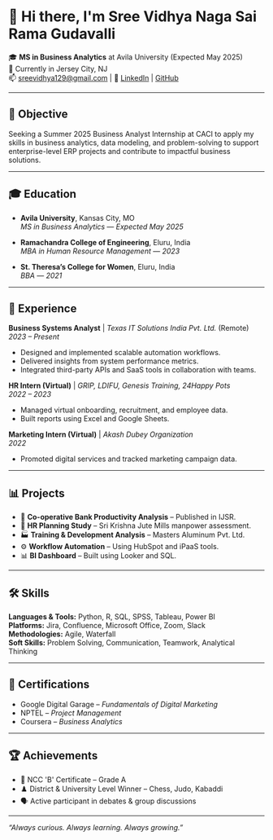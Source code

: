 # 👋 Hi there, I'm Sree Vidhya Naga Sai Rama Gudavalli

🎓 **MS in Business Analytics** at Avila University (Expected May 2025)  
📍 Currently in Jersey City, NJ  
📫 [sreevidhya129@gmail.com](mailto:sreevidhya129@gmail.com) | 
🔗 [LinkedIn](https://www.linkedin.com/in/sree-vidhya-business-analyst/) | [GitHub](https://github.com/yourusername)

---

## 🎯 Objective
Seeking a Summer 2025 Business Analyst Internship at CACI to apply my skills in business analytics, data modeling, and problem-solving to support enterprise-level ERP projects and contribute to impactful business solutions.

---

## 🎓 Education

- **Avila University**, Kansas City, MO  
  *MS in Business Analytics* — *Expected May 2025*

- **Ramachandra College of Engineering**, Eluru, India  
  *MBA in Human Resource Management* — *2023*

- **St. Theresa’s College for Women**, Eluru, India  
  *BBA* — *2021*

---

## 💼 Experience

**Business Systems Analyst** | *Texas IT Solutions India Pvt. Ltd.* (Remote)  
*2023 – Present*
- Designed and implemented scalable automation workflows.
- Delivered insights from system performance metrics.
- Integrated third-party APIs and SaaS tools in collaboration with teams.

**HR Intern (Virtual)** | *GRIP, LDIFU, Genesis Training, 24Happy Pots*  
*2022 – 2023*
- Managed virtual onboarding, recruitment, and employee data.
- Built reports using Excel and Google Sheets.

**Marketing Intern (Virtual)** | *Akash Dubey Organization*  
*2022*
- Promoted digital services and tracked marketing campaign data.

---

## 📊 Projects

- 🏦 **Co-operative Bank Productivity Analysis** – Published in IJSR.
- 👥 **HR Planning Study** – Sri Krishna Jute Mills manpower assessment.
- 🏭 **Training & Development Analysis** – Masters Aluminum Pvt. Ltd.
- ⚙️ **Workflow Automation** – Using HubSpot and iPaaS tools.
- 📊 **BI Dashboard** – Built using Looker and SQL.

---

## 🛠️ Skills

**Languages & Tools:** Python, R, SQL, SPSS, Tableau, Power BI  
**Platforms:** Jira, Confluence, Microsoft Office, Zoom, Slack  
**Methodologies:** Agile, Waterfall  
**Soft Skills:** Problem Solving, Communication, Teamwork, Analytical Thinking

---

## 📜 Certifications

- Google Digital Garage – *Fundamentals of Digital Marketing*
- NPTEL – *Project Management*
- Coursera – *Business Analytics*

---

## 🏆 Achievements

- 🥇 NCC 'B' Certificate – Grade A  
- ♟️ District & University Level Winner – Chess, Judo, Kabaddi  
- 🗣️ Active participant in debates & group discussions

---

_“Always curious. Always learning. Always growing.”_

